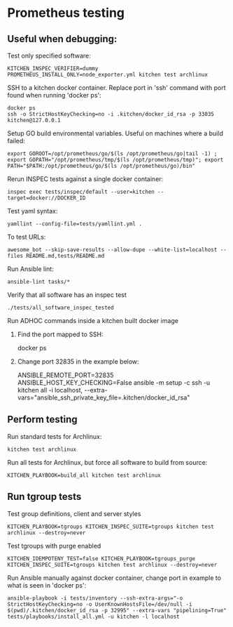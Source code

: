 # Prometheus testing
## Useful when debugging:

Test only specified software:

    KITCHEN_INSPEC_VERIFIER=dummy PROMETHEUS_INSTALL_ONLY=node_exporter.yml kitchen test archlinux

SSH to a kitchen docker container. Replace port in 'ssh' command with port found when running 'docker ps':

    docker ps
    ssh -o StrictHostKeyChecking=no -i .kitchen/docker_id_rsa -p 33035 kitchen@127.0.0.1

Setup GO build environmental variables. Useful on machines where a build failed:

    export GOROOT=/opt/prometheus/go/$(ls /opt/prometheus/go|tail -1) ; export GOPATH="/opt/prometheus/tmp/$(ls /opt/prometheus/tmp)"; export PATH="$PATH:/opt/prometheus/go/$(ls /opt/prometheus/go)/bin"

Rerun INSPEC tests against a single docker container:

    inspec exec tests/inspec/default --user=kitchen --target=docker://DOCKER_ID

Test yaml syntax:

    yamllint --config-file=tests/yamllint.yml .

To test URLs:

    awesome_bot --skip-save-results --allow-dupe --white-list=localhost --files README.md,tests/README.md

Run Ansible lint:

    ansible-lint tasks/*

Verify that all software has an inspec test

    ./tests/all_software_inspec_tested

Run ADHOC commands inside a kitchen built docker image
1) Find the port mapped to SSH:

    docker ps

2) Change port 32835 in the example below:

    ANSIBLE_REMOTE_PORT=32835 ANSIBLE_HOST_KEY_CHECKING=False ansible -m setup -c ssh -u kitchen all -i localhost, --extra-vars="ansible_ssh_private_key_file=.kitchen/docker_id_rsa"

## Perform testing

Run standard tests for Archlinux:

    kitchen test archlinux

Run all tests for Archlinux, but force all software to build from source:

    KITCHEN_PLAYBOOK=build_all kitchen test archlinux

## Run tgroup tests

Test group definitions, client and server styles

    KITCHEN_PLAYBOOK=tgroups KITCHEN_INSPEC_SUITE=tgroups kitchen test archlinux --destroy=never

Test tgroups with purge enabled

    KITCHEN_IDEMPOTENY_TEST=false KITCHEN_PLAYBOOK=tgroups_purge KITCHEN_INSPEC_SUITE=tgroups kitchen test archlinux --destroy=never

Run Ansible manually against docker container, change port in example to what is seen in 'docker ps':

    ansible-playbook -i tests/inventory --ssh-extra-args="-o StrictHostKeyChecking=no -o UserKnownHostsFile=/dev/null -i $(pwd)/.kitchen/docker_id_rsa -p 32995" --extra-vars "pipelining=True" tests/playbooks/install_all.yml -u kitchen -l localhost
